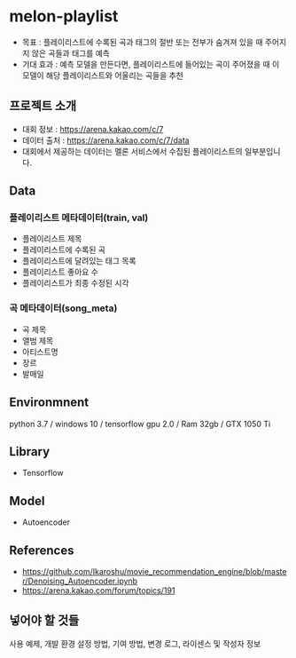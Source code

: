 # melon-playlist
* 목표 : 플레이리스트에 수록된 곡과 태그의 절반 또는 전부가 숨겨져 있을 때 주어지지 않은 곡들과 태그를 예측
* 기대 효과 : 예측 모델을 만든다면, 플레이리스트에 들어있는 곡이 주어졌을 때 이 모델이 해당 플레이리스트와 어울리는 곡들을 추천

## 프로젝트 소개
* 대회 정보 : https://arena.kakao.com/c/7
* 데이터 출처 : https://arena.kakao.com/c/7/data
* 대회에서 제공하는 데이터는 멜론 서비스에서 수집된 플레이리스트의 일부분입니다.

## Data
### 플레이리스트 메타데이터(train, val)
* 플레이리스트 제목
* 플레이리스트에 수록된 곡
* 플레이리스트에 달려있는 태그 목록
* 플레이리스트 좋아요 수
* 플레이리스트가 최종 수정된 시각
### 곡 메타데이터(song_meta)
* 곡 제목
* 앨범 제목
* 아티스트명
* 장르
* 발매일

## Environmnent
python 3.7 / windows 10 / tensorflow gpu 2.0 / Ram 32gb / GTX 1050 Ti

## Library
* Tensorflow

## Model
* Autoencoder

## References
* https://github.com/Ikaroshu/movie_recommendation_engine/blob/master/Denoising_Autoencoder.ipynb
* https://arena.kakao.com/forum/topics/191

## 넣어야 할 것들
사용 예제, 개발 환경 설정 방법, 기여 방법, 변경 로그, 라이센스 및 작성자 정보
